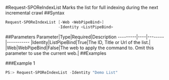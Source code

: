 #Request-SPOReIndexList
Marks the list for full indexing during the next incremental crawl
##Syntax
```powershell
Request-SPOReIndexList [-Web <WebPipeBind>]
                       -Identity <ListPipeBind>
```


##Parameters
Parameter|Type|Required|Description
---------|----|--------|-----------
|Identity|ListPipeBind|True|The ID, Title or Url of the list.|
|Web|WebPipeBind|False|The web to apply the command to. Omit this parameter to use the current web.|
##Examples

###Example 1
```powershell
PS:> Request-SPOReIndexList -Identity "Demo List"
```

